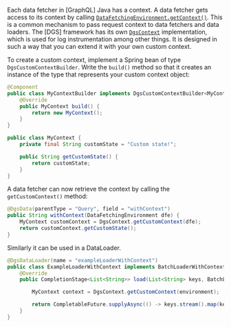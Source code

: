 
Each data fetcher in [GraphQL] Java has a context.
A data fetcher gets access to its context by calling [`DataFetchingEnvironment.getContext()`](https://javadoc.io/doc/com.graphql-java/graphql-java/12.0/graphql/schema/DataFetchingEnvironment.html#getContext--).
This is a common mechanism to pass request context to data fetchers and data loaders.
The [DGS] framework has its own [`DgsContext`](https://github.com/Netflix/dgs-framework/blob/master/graphql-dgs/src/main/kotlin/com/netflix/graphql/dgs/context/DgsContext.kt) implementation, which is used<!-- http://go/pv --> for log instrumentation among other things.
It is designed<!-- http://go/pv --> in such a way that you can extend it with your own custom context.

To create a custom context, implement a Spring bean of type `DgsCustomContextBuilder`.
Write the `build()` method so that it creates an instance of the type that represents your custom context object:

```java
@Component
public class MyContextBuilder implements DgsCustomContextBuilder<MyContext> {
    @Override
    public MyContext build() {
        return new MyContext();
    }
}

public class MyContext {
    private final String customState = "Custom state!";

    public String getCustomState() {
        return customState;
    }
}
```

A data fetcher can now retrieve the context by calling the `getCustomContext()` method:

```java
@DgsData(parentType = "Query", field = "withContext")
public String withContext(DataFetchingEnvironment dfe) {
    MyContext customContext = DgsContext.getCustomContext(dfe);
    return customContext.getCustomState();
}
```

Similarly it<!-- "it" is ambiguous here --> can be used<!-- http://go/pv --> in a DataLoader.

```java
@DgsDataLoader(name = "exampleLoaderWithContext")
public class ExampleLoaderWithContext implements BatchLoaderWithContext<String, String> {
    @Override
    public CompletionStage<List<String>> load(List<String> keys, BatchLoaderEnvironment environment) {

        MyContext context = DgsContext.getCustomContext(environment);

        return CompletableFuture.supplyAsync(() -> keys.stream().map(key -> context.getCustomState() + " " + key).collect(Collectors.toList()));
    }
}
```


